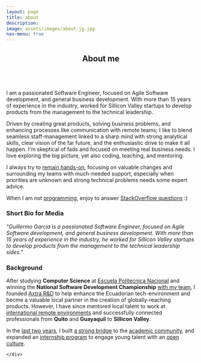 ```yaml
---
layout: page
title: about
description:
image: assets/images/about-jg.jpg
nav-menu: true
---
```


<!-- Main -->
<div id="main" class="alt">

<!-- One -->
<section id="one">
	<div class="inner">
		<header class="major">
			<h1>About me</h1>
		</header>

<!-- Content -->
<div class="row">
	<div class="12u$">
		<span class="image left">
			<img src="{% link assets/images/about-jg-large.jpg %}" alt="" />
		</span>	
		<p>I am a passionated Software Engineer, focused on Agile Software development, and general business development. With more than 15 years of experience in the industry, worked for Sillicon Valley startups to develop products from the management to the technical leadership.</p>
		<p>Driven by creating great products, solving business problems, and enhancing processes like communication with remote teams; I like to blend seamless staff-management linked to a sharp mind with strong analytical skills, clear vision of the far future, and the enthusiastic drive to make it all happen. I'm skeptical of fads and focused on meeting real business needs. I love exploring the big picture, yet also coding, teaching, and mentoring.</p>
		<p>I always try to <a href="https://github.com/bitcod3r/">remain hands-on</a>, focusing on valuable changes and surrounding my teams with much-needed support, especially when priorities are unknown and strong technical problems needs some expert advice.</p>
		<p>When I am not <a href="/skills.html">programming</a>, enjoy to answer <a href="https://stackoverflow.com/users/story/247684">StackOverflow questions</a> :)</p>
	</div>
	<!-- Break -->
	<div class="6u 12u$(big) box">
		<h3>Short Bio for Media</h3>
		<p><i>"Guillermo Garcia is a passionated Software Engineer, focused on Agile Software development, and general business development. With more than 15 years of experience in the industry, he worked for Sillicon Valley startups to develop products from the management to the technical leadership sides."</i></p>
	</div>
	<div class="6u 12u$(big)">
		<h3>Background</h3>
		<p>After studying <strong>Computer Science</strong> at <a href="https://www.epn.edu.ec">Escuela Politecnica Nacional</a> and winning the <strong>National Software Development Championship</strong> <a href="https://www.linkedin.com/in/bitcoder/detail/overlay-view/urn:li:fsd_profileTreasuryMedia:(ACoAAAO1Y7cBEgClRT4Udcyyu105kv3ysnjtfHs,1586377378359)/">with my team</a>, I founded <a href="https://www.facebook.com/AxtraRD/" target="_blank" title="axtra.com.ec was removed from NIC.ec">Axtra R&D</a> to help enhance the Ecuadorian tech-environment and becme a valuable local partner in the creation of globally-reaching products. However, I have since mentored local talent to work at <a href="https://www.ioet.com/">international remote environments</a> and successfully connected professionals from <strong>Quito</strong> and <strong>Guayaquil</strong> to <strong>Sillicon Valley</strong>.</p>
		<p>In the 
		<a href="https://www.i3lab.org/pagina-nueva-2">last two years</a>,  
		I built <a href="http://www.espol.edu.ec/es/evento/ioet-cloud-day">a strong bridge</a> 
		to the <a href="http://railsgirls.com/guayaquil-20181124.html">academic community</a>, and expanded an 
		<a href="https://twitter.com/i3labespol/status/941010701581258758">internship program</a>
		to engage young talent with an <a href="https://www.flisol.ec/guayaquil/">open culture</a>.</p>
	</div>
</div>

<!-- TO-DO: Expand more info about pro activities. Like radio interviews and conferences. Or side projects -->




	</div>
</section>
</div>
